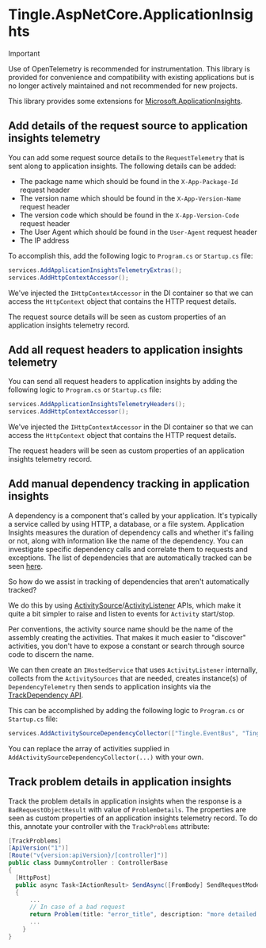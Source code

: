 # Tingle.AspNetCore.ApplicationInsights

> [!IMPORTANT]
> Use of OpenTelemetry is recommended for instrumentation. This library is provided for convenience and compatibility with existing applications but is no longer actively maintained and not recommended for new projects.

This library provides some extensions for [Microsoft.ApplicationInsights](https://github.com/Microsoft/ApplicationInsights-dotnet).

## Add details of the request source to application insights telemetry

You can add some request source details to the `RequestTelemetry` that is sent along to application insights. The following details can be added:

- The package name which should be found in the `X-App-Package-Id` request header
- The version name which should be found in the `X-App-Version-Name` request header
- The version code which should be found in the `X-App-Version-Code` request header
- The User Agent which should be found in the `User-Agent` request header
- The IP address

To accomplish this, add the following logic to `Program.cs` or `Startup.cs` file:

```cs
services.AddApplicationInsightsTelemetryExtras();
services.AddHttpContextAccessor();
```

We've injected the `IHttpContextAccessor` in the DI container so that we can access the `HttpContext` object that contains the HTTP request details.

The request source details will be seen as custom properties of an application insights telemetry record.

## Add all request headers to application insights telemetry

You can send all request headers to application insights by adding the following logic to `Program.cs` or `Startup.cs` file:

```cs
services.AddApplicationInsightsTelemetryHeaders();
services.AddHttpContextAccessor();
```

We've injected the `IHttpContextAccessor` in the DI container so that we can access the `HttpContext` object that contains the HTTP request details.

The request headers will be seen as custom properties of an application insights telemetry record.

## Add manual dependency tracking in application insights

A dependency is a component that's called by your application. It's typically a service called by using HTTP, a database, or a file system. Application Insights measures the duration of dependency calls and whether it's failing or not, along with information like the name of the dependency. You can investigate specific dependency calls and correlate them to requests and exceptions. The list of dependencies that are automatically tracked can be seen [here](https://learn.microsoft.com/en-us/azure/azure-monitor/app/asp-net-dependencies#automatically-tracked-dependencies).

So how do we assist in tracking of dependencies that aren't automatically tracked?

We do this by using [ActivitySource](https://learn.microsoft.com/en-us/dotnet/api/system.diagnostics.activitysource?view=net-5.0&ref=jimmybogard.com)/[ActivityListener](https://learn.microsoft.com/en-us/dotnet/api/system.diagnostics.activitylistener?view=net-5.0&ref=jimmybogard.com) APIs, which make it quite a bit simpler to raise and listen to events for `Activity` start/stop.

Per conventions, the activity source name should be the name of the assembly creating the activities. That makes it much easier to "discover" activities, you don't have to expose a constant or search through source code to discern the name.

We can then create an `IHostedService` that uses `ActivityListener` internally, collects from the `ActivitySources` that are needed, creates instance(s) of `DependencyTelemetry` then sends to application insights via the [TrackDependency API](https://learn.microsoft.com/en-us/azure/azure-monitor/app/api-custom-events-metrics#trackdependency).

This can be accomplished by adding the following logic to `Program.cs` or `Startup.cs` file:

```cs
services.AddActivitySourceDependencyCollector(["Tingle.EventBus", "Tingle.Extensions.MongoDB"]);
```

You can replace the array of activities supplied in `AddActivitySourceDependencyCollector(...)` with your own.

## Track problem details in application insights

Track the problem details in application insights when the response is a `BadRequestObjectResult` with value of `ProblemDetails`. The properties are seen as custom properties of an application insights telemetry record. To do this, annotate your controller with the `TrackProblems` attribute:

```cs
[TrackProblems]
[ApiVersion("1")]
[Route("v{version:apiVersion}/[controller]")]
public class DummyController : ControllerBase
{
  [HttpPost]
  public async Task<IActionResult> SendAsync([FromBody] SendRequestModel model)
  {
      ...
      // In case of a bad request
      return Problem(title: "error_title", description: "more detailed description", statusCode: 400);
      ...
    }
}
```
